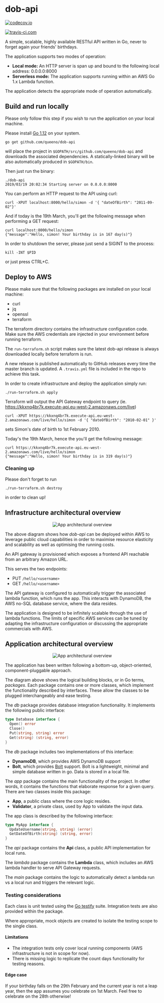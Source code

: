 # dob-api

[![codecov.io](http://codecov.io/github/queeno/dob-api/coverage.svg?branch=master)](http://codecov.io/github/queeno/dob-api?branch=master)

[![travis-ci.com](https://travis-ci.com/queeno/dob-api.svg?branch=master)](https://travis-ci.com/queeno/dob-api.svg?branch=master)

A simple, scalable, highly available RESTful API written in Go, never to forget again your friends' birthdays.

The application supports two modes of operation:
- **Local mode:** An HTTP server is span up and bound to the following local address: 0.0.0.0:8000
- **Serverless mode:** The application supports running within an AWS Go 1.x Lambda function.

The application detects the appropriate mode of operation automatically.

## Build and run locally

Please only follow this step if you wish to run the application on your local machine.

Please install [Go 1.12](https://golang.org/doc/install) on your system.

```shell
go get github.com/queeno/dob-api
```
will place the project in `$GOPATH/src/github.com/queeno/dob-api` and downloads
the associated dependencies. A statically-linked binary will be also automatically produced in `$GOPATH/bin`.

Then just run the binary:

```shell
./dob-api
2019/03/19 20:02:34 Starting server on 0.0.0.0:8000
```

You can perform an HTTP request to the API using curl:
```shell
curl -XPUT localhost:8000/hello/simon -d '{ "dateOfBirth": "2011-09-02"}'
```

And if today is the 19th March, you'll get the following message when performing
a GET request:

```shell
curl localhost:8000/hello/simon
{"message":"Hello, simon! Your birthday is in 167 day(s)"}
```

In order to shutdown the server, please just send a SIGINT to the process:

```shell
kill -INT $PID
```

or just press CTRL+C.

## Deploy to AWS

Please make sure that the following packages are installed on your local machine:
- curl
- jq
- openssl
- terraform

The terraform directory contains the infrastructure configuration code.
Make sure the AWS credentials are injected in your environment before running terraform.

The `run-terraform.sh` script makes sure the latest dob-api release is always downloaded locally before terraform is run.

A new release is published automatically to GitHub releases every time the
master branch is updated. A `.travis.yml` file is included in the repo
to achieve this task.

In order to create infrastructure and deploy the application simply run:

`./run-terraform.sh apply`

Terraform will output the API Gateway endpoint to query (ie. https://kkxnq4br7k.execute-api.eu-west-2.amazonaws.com/live)

```shell
curl -XPUT https://kkxnq4br7k.execute-api.eu-west-2.amazonaws.com/live/hello/simon -d '{ "dateOfBirth": "2010-02-01" }'
```

sets Simon's date of birth to 1st February 2010.

Today's the 19th March, hence the you'll get the following message:

```shell
curl https://kkxnq4br7k.execute-api.eu-west-2.amazonaws.com/live/hello/simon
{"message":"Hello, simon! Your birthday is in 319 day(s)"}
```

### Cleaning up
Please don't forget to run

```shell
./run-terraform.sh destroy
```

in order to clean up!

## Infrastructure architectural overview

<p align="center">
  <img src="img/infrastructure_diagram.png?raw=true" alt="App architectural overview"/>
</p>

The above diagram shows how *dob-api* can be deployed within AWS to
leverage public cloud capabilities in order to maximise
resource elasticity and scalability as well as optimising the running costs.

An API gateway is provisioned which exposes a frontend API reachable from an arbitrary Amazon URL.

This serves the two endpoints:
- PUT `/hello/<username>`
- GET `/hello/<username>`

The API gateway is configured to automatically trigger the associated lambda function, which runs the app. This interacts with DynamoDB, the AWS no-SQL database service, where the data resides.

The application is designed to be infinitely scalable through the use of
lambda functions. The limits of specific AWS services can be tuned by
adapting the infrastructure configuration or discussing the appropriate
commercials with AWS.

## Application architectural overview

<p align="center">
  <img src="img/app_diagram.png?raw=true" alt="App architectural overview"/>
</p>

The application has been written following a bottom-up, object-oriented, component-pluggable approach.

The diagram above shows the logical building blocks, or in Go terms, *packages*.
Each package contains one or more classes, which implement the functionality
described by interfaces. These allow the classes to be plugged
interchangeably and ease testing.

The *db* package provides database integration functionality.
It implements the following public interface:

```go
type Database interface {
  Open() error
  Close()
  Put(string, string) error
  Get(string) (string, error)
}
```

The *db* package includes two implementations of this interface:
- **DynamoDB**, which provides AWS DynamoDB support
- **Bolt**, which provides [Bolt](https://github.com/boltdb/bolt) support.
Bolt is a lightweight, minimal and simple database written in go. Data is stored
in a local file.

The *app* package contains the main functionality of the project. In other words,
it contains the functions that elaborate response for a given query.
There are two classes inside this package:

- **App**, a public class where the core logic resides.
- **Validator**, a private class, used by App to validate the input data.

The app class is described by the following interface:

```go
type MyApp interface {
  UpdateUsername(string, string) (error)
  GetDateOfBirth(string) (string, error)
}
```

The *api* package contains the **Api** class, a public API implementation
for local runs.

The *lambda* package contains the **Lambda** class, which includes an AWS
lambda handler to serve API Gateway requests.

The *main* package contains the logic to automatically detect a lambda run
vs a local run and triggers the relevant logic.

### Testing considerations

Each class is unit tested using the [Go testify](https://godoc.org/github.com/stretchr/testify/suite) suite. Integration tests are also provided within the package.

Where appropriate, mock objects are created to isolate the testing scope to the single class.

#### Limitations

- The integration tests only cover local running components (AWS infrastructure is not in scope for now).
- There is missing logic to replicate the count days functionality for testing
reasons.

#### Edge case

If your birthday falls on the 29th February and the current year is not a leap
year, then the app assumes you celebrate on 1st March.
Feel free to celebrate on the 28th otherwise!
